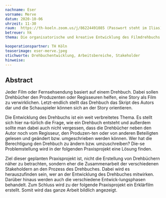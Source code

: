 ```yaml
---
nachname: Eser  
vorname: Merve
datum: 2020-10-06
uhrzeit: 11-30
raum:  https://th-koeln.zoom.us/j/86224491085 (Passwort steht im Ilias) Präsentation
betreuer: hk
thema: Die organisatorische und kreative Entwicklung des Filmdrehbuchs - eine Prozessbeschreibung mit Hilfe eines Erklärfilms

kooperationspartner: TH Köln
teaserimage: eser-merve.jpeg
stichworte: Drehbuchentwicklung, Arbeitsbereiche, Stakeholder
hinweise:
---
```


## Abstract

Jeder Film oder Fernsehsendung basiert auf einem Drehbuch. Dabei sollen Drehbücher den Produzenten oder Regisseuren helfen, eine Story als Film zu verwirklichen. Letzt-endlich stellt das Drehbuch das Skript des Autors dar und die Schauspieler können sich an der Story orientieren. 

Die Entwicklung des Drehbuchs ist ein weit verbreitetes Thema. Es stellt sich hier na-türlich die Frage, wie ein Drehbuch entsteht und außerdem sollte man dabei auch nicht vergessen, dass die Drehbücher neben den Autor noch vom Regisseur, den Produzen-ten oder von anderen Beteiligten gelesen und geändert bzw. umgeschrieben werden können. Wer hat die Berechtigung den Drehbuch zu ändern bzw. umzuschreiben? Die-se Problemstellung wird in der folgenden Praxisprojekt eine Lösung finden. 

Ziel dieser geplanten Praxisprojekt ist, nicht die Erstellung von Drehbüchern näher zu betrachten, sondern eher die Zusammenarbeit der verschiedenen Stakeholdern an den Prozess des Drehbuches. Dabei wird es herauszufinden sein, wer an der Entwicklung des Drehbuches mitwirken. Darüber hinaus werden auch die verschiedene Entwick-lungsphasen behandelt. Zum Schluss wird zu der folgende Praxisprojekt ein Erklärfilm erstellt. Somit wird das ganze Arbeit bildlich angezeigt. 

